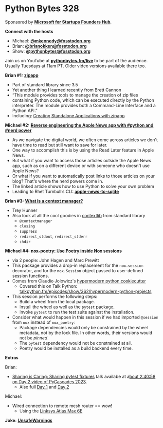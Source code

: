 # Python Bytes 328
Sponsored by [**Microsoft for Startups Founders Hub**](http://pythonbytes.fm/foundershub2022).

**Connect with the hosts**

- Michael: [**@mkennedy@fosstodon.org**](https://fosstodon.org/@mkennedy)
- Brian: [**@brianokken@fosstodon.org**](https://fosstodon.org/@brianokken)
- Show: [**@pythonbytes@fosstodon.org**](https://fosstodon.org/@pythonbytes)

Join us on YouTube at [**pythonbytes.fm/live**](https://pythonbytes.fm/stream/live) to be part of the audience. Usually Tuesdays at 11am PT. Older video versions available there too.

**Brian #1:** [**zipapp**](https://docs.python.org/3/library/zipapp.html)

- Part of standard library since 3.5
- Yet another thing I learned recently from Brett Cannon
- “This module provides tools to manage the creation of zip files containing Python code, which can be executed directly by the Python interpreter. The module provides both a Command-Line Interface and a Python API.”
- Including: [Creating Standalone Applications with zipapp](https://docs.python.org/3/library/zipapp.html?utm_source=pocket_reader#creating-standalone-applications-with-zipapp)

**Michael #2:** [**Reverse engineering the Apple News app with #python and #nerd power**](https://fosstodon.org/@RhetTbull/110019719917842546)

- As we navigate the digital world, we often come across articles we don't have time to read but still want to save for later. 
- One way to accomplish this is by using the Read Later feature in Apple News. 
- But what if you want to access those articles outside the Apple News app, such as on a different device or with someone who doesn't use Apple News? 
- Or what if you want to automatically post links to those articles on your blog? That's where the nerd powers come in.
- The linked article shows how to use Python to solve your own problem
- Leading to Rhet Turnbull’s CLI: [**apple-news-to-sqlite**](https://github.com/RhetTbull/apple-news-to-sqlite)

**Brian #3:** [**What is a context manager?**](https://docs.python.org/3/library/zipapp.html?utm_source=pocket_reader#exampleshttps://www.pythonmorsels.com/what-is-a-context-manager/)

- Trey Hunner
- Also look at all the cool goodies in [contextlib](https://docs.python.org/3/library/contextlib.html) from standard library
    - `@contextmanager`
    - `closing`
    - `suppress`
    - `redirect_stdout`, `redirect_stderr`
    - `chdir`

**Michael #4:** [**nox-poetry: Use Poetry inside Nox sessions**](https://github.com/cjolowicz/nox-poetry)

- via 2 people: John Hagen and Marc Prewitt
- This package provides a drop-in replacement for the `nox.session` decorator, and for the `nox.Session` object passed to user-defined session functions.
- Comes from Claudio Jolowicz's [hypermodern python cookiecutter](https://github.com/cjolowicz/cookiecutter-hypermodern-python)
    - Covered this on Talk Python: [talkpython.fm/episodes/show/362/hypermodern-python-projects](https://talkpython.fm/episodes/show/362/hypermodern-python-projects)
- This session performs the following steps:
    - Build a wheel from the local package.
    - Install the wheel as well as the `pytest` package.
    - Invoke `pytest` to run the test suite against the installation.
- Consider what would happen in this session if we had imported `@session` from `nox` instead of `nox_poetry`:
    - Package dependencies would only be constrained by the wheel metadata, not by the lock file. In other words, their versions would not be *pinned*.
    - The `pytest` dependency would not be constrained at all.
    - Poetry would be installed as a build backend every time.

**Extras** 

Brian:

- [Sharing is Caring: Sharing pytest fixtures](https://pythontest.com/pycascades-2023/) talk availabe at a[bout 2:40:58 on Day 2 video of PyCascades 2023](https://www.youtube.com/live/bCGyj8n5F6k?feature=share&t=9656). 
    - Also full [Day 1](https://www.youtube.com/watch?v=c_kAvhsQKJg) and [Day 2](https://www.youtube.com/watch?v=bCGyj8n5F6k)

Michael:

- Wired connection to remote mesh router == wow!
    - Using the [Linksys Atlas Max 6E](https://www.linksys.com/mx8503---tri-band-axe8400-mesh-wifi-6e-system-3-pack/MX8503.html)

**Joke:** [**UnsafeWarnings**](https://www.etsy.com/nz/shop/UnsafeWarnings)



